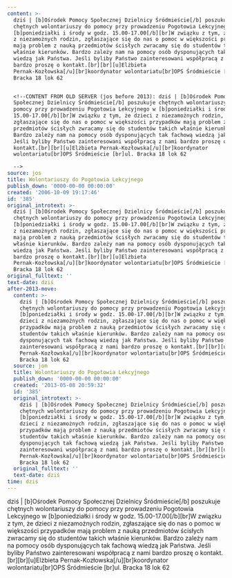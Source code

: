```yaml
---
content: >-
  dziś | [b]Ośrodek Pomocy Społecznej Dzielnicy Śródmieście[/b] poszukuje
  chętnych wolontariuszy do pomocy przy prowadzeniu Pogotowia Lekcyjnego w
  [b]poniedziałki i środy w godz. 15.00-17.00[/b][br]W związku z tym, że dzieci
  z niezamożnych rodzin, zgłaszające się do nas o pomoc w większości przypadków
  mają problem z nauką przedmiotów ścisłych zwracamy się do studentów takich
  właśnie kierunków. Bardzo zależy nam na pomocy osób dysponujących tak fachową
  wiedzą jak Państwa. Jeśli byliby Państwo zainteresowani współpracą z nami
  bardzo proszę o kontakt.[br][br][u]Elżbieta
  Pernak-Kozłowska[/u][br]koordynator wolontariatu[br]OPS Śródmieście [br]ul.
  Bracka 18 lok 62


  <!--CONTENT FROM OLD SERVER (jos before 2013): dziś | [b]Ośrodek Pomocy
  Społecznej Dzielnicy Śródmieście[/b] poszukuje chętnych wolontariuszy do
  pomocy przy prowadzeniu Pogotowia Lekcyjnego w [b]poniedziałki i środy w godz.
  15.00-17.00[/b][br]W związku z tym, że dzieci z niezamożnych rodzin,
  zgłaszające się do nas o pomoc w większości przypadków mają problem z nauką
  przedmiotów ścisłych zwracamy się do studentów takich właśnie kierunków.
  Bardzo zależy nam na pomocy osób dysponujących tak fachową wiedzą jak Państwa.
  Jeśli byliby Państwo zainteresowani współpracą z nami bardzo proszę o
  kontakt.[br][br][u]Elżbieta Pernak-Kozłowska[/u][br]koordynator
  wolontariatu[br]OPS Śródmieście [br]ul. Bracka 18 lok 62

  -->
source: jos
title: Wolontariuszy do Pogotowia Lekcyjnego
publish_down: '0000-00-00 00:00:00'
created: '2006-10-09 19:17:46'
id: '385'
original_introtext: >-
  dziś | [b]Ośrodek Pomocy Społecznej Dzielnicy Śródmieście[/b] poszukuje
  chętnych wolontariuszy do pomocy przy prowadzeniu Pogotowia Lekcyjnego w
  [b]poniedziałki i środy w godz. 15.00-17.00[/b][br]W związku z tym, że dzieci
  z niezamożnych rodzin, zgłaszające się do nas o pomoc w większości przypadków
  mają problem z nauką przedmiotów ścisłych zwracamy się do studentów takich
  właśnie kierunków. Bardzo zależy nam na pomocy osób dysponujących tak fachową
  wiedzą jak Państwa. Jeśli byliby Państwo zainteresowani współpracą z nami
  bardzo proszę o kontakt.[br][br][u]Elżbieta
  Pernak-Kozłowska[/u][br]koordynator wolontariatu[br]OPS Śródmieście [br]ul.
  Bracka 18 lok 62
original_fulltext: ''
text-date: dziś
after-2013-move:
  content: >-
    dziś | [b]Ośrodek Pomocy Społecznej Dzielnicy Śródmieście[/b] poszukuje
    chętnych wolontariuszy do pomocy przy prowadzeniu Pogotowia Lekcyjnego w
    [b]poniedziałki i środy w godz. 15.00-17.00[/b][br]W związku z tym, że
    dzieci z niezamożnych rodzin, zgłaszające się do nas o pomoc w większości
    przypadków mają problem z nauką przedmiotów ścisłych zwracamy się do
    studentów takich właśnie kierunków. Bardzo zależy nam na pomocy osób
    dysponujących tak fachową wiedzą jak Państwa. Jeśli byliby Państwo
    zainteresowani współpracą z nami bardzo proszę o kontakt.[br][br][u]Elżbieta
    Pernak-Kozłowska[/u][br]koordynator wolontariatu[br]OPS Śródmieście [br]ul.
    Bracka 18 lok 62
  source: jom
  title: Wolontariuszy do Pogotowia Lekcyjnego
  publish_down: '0000-00-00 00:00:00'
  created: '2013-05-08 20:59:32'
  id: '385'
  original_introtext: >-
    dziś | [b]Ośrodek Pomocy Społecznej Dzielnicy Śródmieście[/b] poszukuje
    chętnych wolontariuszy do pomocy przy prowadzeniu Pogotowia Lekcyjnego w
    [b]poniedziałki i środy w godz. 15.00-17.00[/b][br]W związku z tym, że
    dzieci z niezamożnych rodzin, zgłaszające się do nas o pomoc w większości
    przypadków mają problem z nauką przedmiotów ścisłych zwracamy się do
    studentów takich właśnie kierunków. Bardzo zależy nam na pomocy osób
    dysponujących tak fachową wiedzą jak Państwa. Jeśli byliby Państwo
    zainteresowani współpracą z nami bardzo proszę o kontakt.[br][br][u]Elżbieta
    Pernak-Kozłowska[/u][br]koordynator wolontariatu[br]OPS Śródmieście [br]ul.
    Bracka 18 lok 62
  original_fulltext: ''
  text-date: dziś
time: dziś
---
```

dziś | [b]Ośrodek Pomocy Społecznej Dzielnicy Śródmieście[/b] poszukuje chętnych wolontariuszy do pomocy przy prowadzeniu Pogotowia Lekcyjnego w [b]poniedziałki i środy w godz. 15.00-17.00[/b][br]W związku z tym, że dzieci z niezamożnych rodzin, zgłaszające się do nas o pomoc w większości przypadków mają problem z nauką przedmiotów ścisłych zwracamy się do studentów takich właśnie kierunków. Bardzo zależy nam na pomocy osób dysponujących tak fachową wiedzą jak Państwa. Jeśli byliby Państwo zainteresowani współpracą z nami bardzo proszę o kontakt.[br][br][u]Elżbieta Pernak-Kozłowska[/u][br]koordynator wolontariatu[br]OPS Śródmieście [br]ul. Bracka 18 lok 62

<!--CONTENT FROM OLD SERVER (jos before 2013): dziś | [b]Ośrodek Pomocy Społecznej Dzielnicy Śródmieście[/b] poszukuje chętnych wolontariuszy do pomocy przy prowadzeniu Pogotowia Lekcyjnego w [b]poniedziałki i środy w godz. 15.00-17.00[/b][br]W związku z tym, że dzieci z niezamożnych rodzin, zgłaszające się do nas o pomoc w większości przypadków mają problem z nauką przedmiotów ścisłych zwracamy się do studentów takich właśnie kierunków. Bardzo zależy nam na pomocy osób dysponujących tak fachową wiedzą jak Państwa. Jeśli byliby Państwo zainteresowani współpracą z nami bardzo proszę o kontakt.[br][br][u]Elżbieta Pernak-Kozłowska[/u][br]koordynator wolontariatu[br]OPS Śródmieście [br]ul. Bracka 18 lok 62
-->

<!--{{json:{"created_date":"2006-10-09 19:17:46","publish_down":"0000-00-00 00:00:00","id":"385"}}}-->